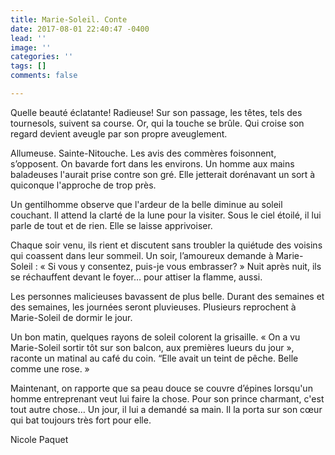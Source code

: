 ```yaml
---
title: Marie-Soleil. Conte
date: 2017-08-01 22:40:47 -0400
lead: ''
image: ''
categories: ''
tags: []
comments: false

---
```

Quelle beauté éclatante! Radieuse! Sur son passage, les têtes, tels des tournesols, suivent sa course. Or, qui la touche se brûle. Qui croise son regard devient aveugle par son propre aveuglement.

Allumeuse. Sainte-Nitouche. Les avis des commères foisonnent, s’opposent. On bavarde fort dans les environs. Un homme aux mains baladeuses l'aurait prise contre son gré. Elle jetterait dorénavant un sort à quiconque l'approche de trop près.

Un gentilhomme observe que l'ardeur de la belle diminue au soleil couchant. Il attend la clarté de la lune pour la visiter. Sous le ciel étoilé, il lui parle de tout et de rien. Elle se laisse apprivoiser.

Chaque soir venu, ils rient et discutent sans troubler la quiétude des voisins qui coassent dans leur sommeil. Un soir, l’amoureux demande à Marie-Soleil : « Si vous y consentez, puis-je vous embrasser? » Nuit après nuit, ils se réchauffent devant le foyer… pour attiser la flamme, aussi.

Les personnes malicieuses bavassent de plus belle. Durant des semaines et des semaines, les journées seront pluvieuses. Plusieurs reprochent à Marie-Soleil de dormir le jour.

Un bon matin, quelques rayons de soleil colorent la grisaille. « On a vu Marie-Soleil sortir tôt sur son balcon, aux premières lueurs du jour », raconte un matinal au café du coin. “Elle avait un teint de pêche. Belle comme une rose. »

Maintenant, on rapporte que sa peau douce se couvre d’épines lorsqu'un homme entreprenant veut lui faire la chose. Pour son prince charmant, c'est tout autre chose… Un jour, il lui a demandé sa main. Il la porta sur son cœur qui bat toujours très fort pour elle.

Nicole Paquet